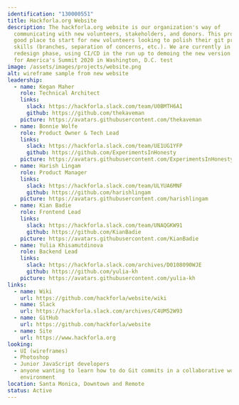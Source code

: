```yaml
---
identification: "130000551"
title: Hackforla.org Website
description: The hackforla.org website is our organization's way of
  communicating with new volunteers, stakeholders, and donors. This project is a
  good place to start for new volunteers looking to polish their git protocol
  skills (branches, separation of concerns, etc.). We are currently in a
  redesign phase, using CI/CD in the run up to demoing the new version at Code
  for America's Summit 2020 in Washington, D.C. test
image: /assets/images/projects/website.png
alt: wireframe sample from new website
leadership:
  - name: Kegan Maher
    role: Technical Architect
    links:
      slack: https://hackforla.slack.com/team/U0BMTH6A1
      github: https://github.com/thekaveman
    picture: https://avatars.githubusercontent.com/thekaveman
  - name: Bonnie Wolfe
    role: Product Owner & Tech Lead
    links:
      slack: https://hackforla.slack.com/team/UE1UG1YFP
      github: https://github.com/ExperimentsInHonesty
    picture: https://avatars.githubusercontent.com/ExperimentsInHonesty
  - name: Harish Lingam
    role: Product Manager
    links:
      slack: https://hackforla.slack.com/team/ULYUA6MNF
      github: https://github.com/harishlingam
    picture: https://avatars.githubusercontent.com/harishlingam
  - name: Kian Badie
    role: Frontend Lead
    links:
      slack: https://hackforla.slack.com/team/UNAQGKW91
      github: https://github.com/KianBadie
    picture: https://avatars.githubusercontent.com/KianBadie
  - name: Yulia Khisamutdinova
    role: Backend Lead
    links:
      slack: https://hackforla.slack.com/archives/D0108090WJE
      github: https://github.com/yulia-kh
    picture: https://avatars.githubusercontent.com/yulia-kh
links:
  - name: Wiki
    url: https://github.com/hackforla/website/wiki
  - name: Slack
    url: https://hackforla.slack.com/archives/C4UM52W93
  - name: GitHub
    url: https://github.com/hackforla/website
  - name: Site
    url: https://www.hackforla.org
looking:
  - UI (wireframes)
  - Photoshop
  - Junior JavaScript developers
  - anyone wanting to learn how to do Git commits in a collaborative work
    environment
location: Santa Monica, Downtown and Remote
status: Active
---
```

